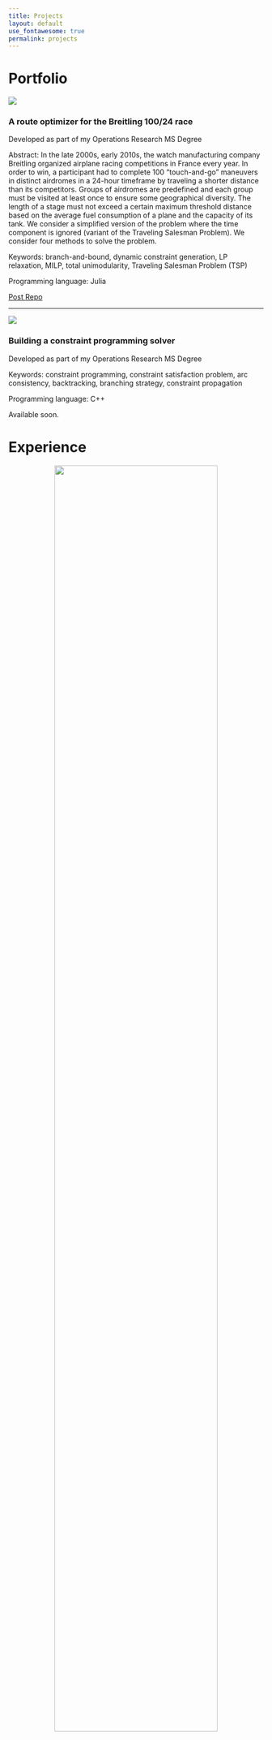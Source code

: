 ```yaml
---
title: Projects
layout: default
use_fontawesome: true
permalink: projects
---
```


<!-- Portfolio -->
<h1 class="section-title">Portfolio</h1>

<div class="row content-row">
<div class="col-12 col-sm-4 image-wrapper">
    <img src="{{ site.baseurl }}/images/flight-route-optimizer/breitling.jpg">
</div>
<div class="col-12 col-sm-8 justified">
    <h3>A route optimizer for the Breitling 100/24 race</h3>
    <p class="font-italic">Developed as part of my Operations Research MS Degree</p>
    <p><span class="font-weight-bold">Abstract:</span> In the late 2000s, early 2010s, the watch manufacturing company Breitling organized airplane racing competitions in France every year. In order to win, a participant had to complete 100 “touch-and-go” maneuvers in distinct airdromes in a 24-hour timeframe by traveling a shorter distance than its competitors. Groups of airdromes are predefined and each group must be visited at least once to ensure some geographical diversity. The length of a stage must not exceed a certain maximum threshold distance based on the average fuel consumption of a plane and the capacity of its tank. We consider a simplified version of the problem where the time component is ignored (variant of the Traveling Salesman Problem). We consider four methods to solve the problem.</p>
    <p><span class="font-weight-bold">Keywords:</span> branch-and-bound, dynamic constraint generation, LP relaxation, MILP, total unimodularity, Traveling Salesman Problem (TSP)</p>
	<p><span class="font-weight-bold">Programming language:</span> Julia</p>
    <a href="{{ site.baseurl }}{% link _posts/2020-06-19-flight-route-optimizer.md %}" class="btn btn-light">
        <i class="fa fa-link"></i> Post
    </a>
    <a href="https://github.com/antcrepin/flight-route-optimizer" class="btn btn-light">
        <i class="fab fa-github"></i> Repo
    </a>
</div>
</div>
<hr>

<div class="row content-row">
<div class="col-12 col-sm-4 image-wrapper">
    <img src="{{ site.baseurl }}/images/cp-mini-solver/simple_backtracking.png">
</div>
<div class="col-12 col-sm-8 justified">
    <h3>Building a constraint programming solver</h3>
    <p class="font-italic">Developed as part of my Operations Research MS Degree</p>
    <p><span class="font-weight-bold">Keywords:</span> constraint programming, constraint satisfaction problem, arc consistency, backtracking, branching strategy, constraint propagation</p>
    <p markdown="1"><span class="font-weight-bold">Programming language:</span> C++</p>
    Available soon.
</div>
</div>


<!-- Experience -->
<h1 class="section-title">Experience</h1>

<div class="row content-row">
<div class="col-12 col-sm-4">
    <p align="center">
        <img src="{{ site.baseurl }}/images/airfrance_klm_group.jpg" width="80%">
    </p>
</div>
<div class="col-12 col-sm-8 justified">
    <h3>Operations Research Analyst</h3>
	<p><i class="fa fa-building"></i> <i>Air France-KLM</i><br>
	<i class="fa fa-map-marker-alt"></i> <i>Paray-Vieille-Poste, France</i><br>
    <i class="fa fa-calendar-alt"></i> <i>Since June 2020</i></p>
    <p></p>
</div>
</div>
<hr>

<div class="row content-row">
<div class="col-12 col-sm-4">
    <p align="center">
        <img src="{{ site.baseurl }}/images/edf_innovation_lab.png" width="70%">
    </p>
</div>
<div class="col-12 col-sm-8 justified">
    <h3>Multi-Energy Microgrid Analyst Intern</h3>
	<p><i class="fa fa-building"></i> <i>Électricité de France Innovation Lab</i><br>
	<i class="fa fa-map-marker-alt"></i> <i>Los Altos, CA</i><br>
    <i class="fa fa-calendar-alt"></i> <i>March 2019 - August 2019</i></p>
    <p>Techno-economic modeling and optimization of <a href="https://www.edf-innovation-lab.com/thermal-microgrid-project/">multi-energy microgrids</a> (heating, cooling and power services).</p>
	<ul>
	  <li><b>Technical study</b> of <a href="https://sustainable.stanford.edu/campus-action/stanford-energy-system-innovations-sesi">Stanford Energy Systems Innovations</a> (SESI): Stanford University managed to switch from a 100% fossil fuel-based energy system to a grid-powered microgrid system based on heat recovery and energy storage.</li>
	  <li><b>Conception and development of a Python-driven pre-feasibility tool for multi-energy microgrids</b> (from scratch). The tool provides the optimal design for a new system (economic optimization) as well as energy and economic metrics (environmental benefits, financial viability).</li>
	  <li><b>Validation</b> of the tool based on use cases.</li>
	  <li><b>Application</b>: “Would a SESI-like system make sense on a smaller scale campus?”<br>Ran a pre-feasibility study for Foothill College in Los Altos Hills, CA.</li>
	</ul> 
</div>
</div>
<hr>

<div class="row content-row">
<div class="col-12 col-sm-4">
    <p align="center">
        <img src="{{ site.baseurl }}/images/artelys.jpg" width="70%">
    </p>
</div>
<div class="col-12 col-sm-8 justified">
    <h3>Optimization Analyst Intern</h3>
	<p><i class="fa fa-building"></i> <i>Artelys</i><br>
	<i class="fa fa-map-marker-alt"></i> <i>Paris, France</i><br>
    <i class="fa fa-calendar-alt"></i> <i>September 2018 - February 2019</i></p>
    <p>Worked on two different projects:</p>
	<ol>
	  <li><b>Development of a route optimizer (Python-driven plugin for a GIS software)</b> helping for the design of heating and cooling networks on a city scale. Contribution to an <a href="http://planheat.eu/the-planheat-tool">open-source project</a>.</li>
	  <li><b>Analysis of energy data</b> (consumption, production) for the metropolis of Toulouse, France. Contribution to the elaboration of a master plan for the city of Toulouse to meet the energy objectives in terms of reduction of greenhouse gas emissions and use of renewable energies.</li>
	</ol> 
</div>
</div>

